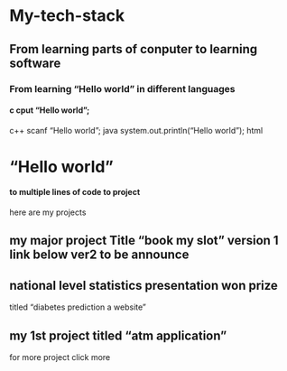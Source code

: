# My-tech-stack

## From learning parts of conputer to learning software
### From learning “Hello world” in different languages 
#### c cput “Hello world”;
c++ scanf “Hello world”;
java system.out.println(“Hello world”);
html <h1> “Hello world” </h1>

#### to multiple lines of code to project 
here are my projects 

## my major project Title “book my slot” version 1 link below ver2 to be announce 


## national level statistics presentation won prize 
titled “diabetes prediction a website”


## my 1st project titled “atm application”


for more project click more
